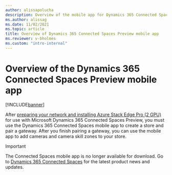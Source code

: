 ```yaml
---
author: alissapolucha
description: Overview of the mobile app for Dynamics 365 Connected Spaces Preview
ms.author: alissag
ms.date: 11/02/2021
ms.topic: article
title: Overview of Dynamics 365 Connected Spaces Preview mobile app
ms.reviewer: v-bholmes
ms.custom: "intro-internal"
---
```


# Overview of the Dynamics 365 Connected Spaces Preview mobile app

[!INCLUDE[banner](includes/banner.md)]

After [preparing your network and installing Azure Stack Edge Pro (2 GPU)](ase-install.md) for use with Microsoft Dynamics 365 Connected Spaces Preview, you must use the Dynamics 365 Connected Spaces mobile app to create a store and pair a gateway. After you finish pairing a gateway, you can use the mobile app to add cameras and camera skill zones to your store.

> [!IMPORTANT]
> The Connected Spaces mobile app is no longer available for download. Go to [Dynamics 365 Connected Spaces](https://dynamics.microsoft.com/en-us/ai/connected-store/) for the latest product news and updates.  






